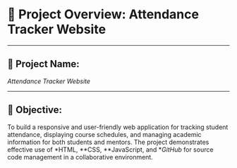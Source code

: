 # 📘 Project Overview: Attendance Tracker Website

---

## 📌 Project Name:
*Attendance Tracker Website*

---

## 🎯 Objective:

To build a responsive and user-friendly web application for tracking student attendance, displaying course schedules, and managing academic information for both students and mentors. The project demonstrates effective use of *HTML, **CSS, **JavaScript, and **GitHub* for source code management in a collaborative environment.

